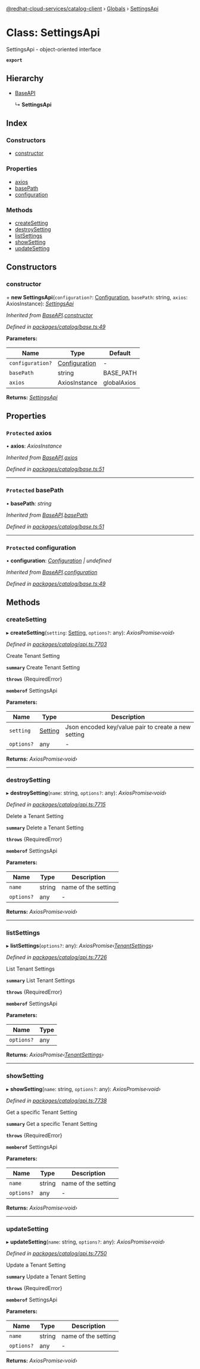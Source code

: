 [@redhat-cloud-services/catalog-client](../README.md) › [Globals](../globals.md) › [SettingsApi](settingsapi.md)

# Class: SettingsApi

SettingsApi - object-oriented interface

**`export`** 

## Hierarchy

* [BaseAPI](baseapi.md)

  ↳ **SettingsApi**

## Index

### Constructors

* [constructor](settingsapi.md#constructor)

### Properties

* [axios](settingsapi.md#protected-axios)
* [basePath](settingsapi.md#protected-basepath)
* [configuration](settingsapi.md#protected-configuration)

### Methods

* [createSetting](settingsapi.md#createsetting)
* [destroySetting](settingsapi.md#destroysetting)
* [listSettings](settingsapi.md#listsettings)
* [showSetting](settingsapi.md#showsetting)
* [updateSetting](settingsapi.md#updatesetting)

## Constructors

###  constructor

\+ **new SettingsApi**(`configuration?`: [Configuration](configuration.md), `basePath`: string, `axios`: AxiosInstance): *[SettingsApi](settingsapi.md)*

*Inherited from [BaseAPI](baseapi.md).[constructor](baseapi.md#constructor)*

*Defined in [packages/catalog/base.ts:49](https://github.com/Hyperkid123/javascript-clients/blob/master/packages/catalog/base.ts#L49)*

**Parameters:**

Name | Type | Default |
------ | ------ | ------ |
`configuration?` | [Configuration](configuration.md) | - |
`basePath` | string | BASE_PATH |
`axios` | AxiosInstance | globalAxios |

**Returns:** *[SettingsApi](settingsapi.md)*

## Properties

### `Protected` axios

• **axios**: *AxiosInstance*

*Inherited from [BaseAPI](baseapi.md).[axios](baseapi.md#protected-axios)*

*Defined in [packages/catalog/base.ts:51](https://github.com/Hyperkid123/javascript-clients/blob/master/packages/catalog/base.ts#L51)*

___

### `Protected` basePath

• **basePath**: *string*

*Inherited from [BaseAPI](baseapi.md).[basePath](baseapi.md#protected-basepath)*

*Defined in [packages/catalog/base.ts:51](https://github.com/Hyperkid123/javascript-clients/blob/master/packages/catalog/base.ts#L51)*

___

### `Protected` configuration

• **configuration**: *[Configuration](configuration.md) | undefined*

*Inherited from [BaseAPI](baseapi.md).[configuration](baseapi.md#protected-configuration)*

*Defined in [packages/catalog/base.ts:49](https://github.com/Hyperkid123/javascript-clients/blob/master/packages/catalog/base.ts#L49)*

## Methods

###  createSetting

▸ **createSetting**(`setting`: [Setting](../interfaces/setting.md), `options?`: any): *AxiosPromise‹void›*

*Defined in [packages/catalog/api.ts:7703](https://github.com/Hyperkid123/javascript-clients/blob/master/packages/catalog/api.ts#L7703)*

Create Tenant Setting

**`summary`** Create Tenant Setting

**`throws`** {RequiredError}

**`memberof`** SettingsApi

**Parameters:**

Name | Type | Description |
------ | ------ | ------ |
`setting` | [Setting](../interfaces/setting.md) | Json encoded key/value pair to create a new setting |
`options?` | any | - |

**Returns:** *AxiosPromise‹void›*

___

###  destroySetting

▸ **destroySetting**(`name`: string, `options?`: any): *AxiosPromise‹void›*

*Defined in [packages/catalog/api.ts:7715](https://github.com/Hyperkid123/javascript-clients/blob/master/packages/catalog/api.ts#L7715)*

Delete a Tenant Setting

**`summary`** Delete a Tenant Setting

**`throws`** {RequiredError}

**`memberof`** SettingsApi

**Parameters:**

Name | Type | Description |
------ | ------ | ------ |
`name` | string | name of the setting |
`options?` | any | - |

**Returns:** *AxiosPromise‹void›*

___

###  listSettings

▸ **listSettings**(`options?`: any): *AxiosPromise‹[TenantSettings](../interfaces/tenantsettings.md)›*

*Defined in [packages/catalog/api.ts:7726](https://github.com/Hyperkid123/javascript-clients/blob/master/packages/catalog/api.ts#L7726)*

List Tenant Settings

**`summary`** List Tenant Settings

**`throws`** {RequiredError}

**`memberof`** SettingsApi

**Parameters:**

Name | Type |
------ | ------ |
`options?` | any |

**Returns:** *AxiosPromise‹[TenantSettings](../interfaces/tenantsettings.md)›*

___

###  showSetting

▸ **showSetting**(`name`: string, `options?`: any): *AxiosPromise‹void›*

*Defined in [packages/catalog/api.ts:7738](https://github.com/Hyperkid123/javascript-clients/blob/master/packages/catalog/api.ts#L7738)*

Get a specific Tenant Setting

**`summary`** Get a specific Tenant Setting

**`throws`** {RequiredError}

**`memberof`** SettingsApi

**Parameters:**

Name | Type | Description |
------ | ------ | ------ |
`name` | string | name of the setting |
`options?` | any | - |

**Returns:** *AxiosPromise‹void›*

___

###  updateSetting

▸ **updateSetting**(`name`: string, `options?`: any): *AxiosPromise‹void›*

*Defined in [packages/catalog/api.ts:7750](https://github.com/Hyperkid123/javascript-clients/blob/master/packages/catalog/api.ts#L7750)*

Update a Tenant Setting

**`summary`** Update a Tenant Setting

**`throws`** {RequiredError}

**`memberof`** SettingsApi

**Parameters:**

Name | Type | Description |
------ | ------ | ------ |
`name` | string | name of the setting |
`options?` | any | - |

**Returns:** *AxiosPromise‹void›*
